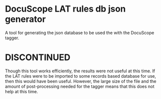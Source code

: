 # DocuScope LAT rules db json generator

A tool for generating the json database to be used the with the DocuScope
tagger.

# DISCONTINUED

Though this tool works efficiently, the results were not useful at this time.
If the LAT rules were to be imported to some records based database for use,
then this would have been useful. However, the large size of the file and the
amount of post-processing needed for the tagger means that this does not
help at this time.
